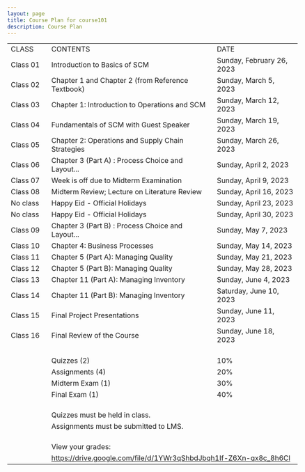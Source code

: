 ```yaml
---
layout: page
title: Course Plan for course101
description: Course Plan
---
```


<div id="course101_22939" align=left x:publishsource="Excel">

<table border=0 cellpadding=0 cellspacing=0 width=862 style='border-collapse:
 collapse;table-layout:fixed;width:500pt'>
 <col width="80" style="mso-width-source:userset;mso-width-alt:2602;width:55pt">
 <col width="380" style="mso-width-source:userset;mso-width-alt:12202;width:295pt">
 <col width="180" style="mso-width-source:userset;mso-width-alt:5760;width:150pt;">
 <tr height=21 style='height:16.0pt'>
  <td height=21 width=81 style='height:16.0pt;width:61pt'>CLASS</td>
  <td width=381 style='width:286pt'>CONTENTS</td>
  <td width=180 style='width:135pt'>DATE</td>
 </tr>
 <tr height=21 style='height:16.0pt'>
  <td height=21 style='height:16.0pt'>Class 01</td>
  <td>Introduction to Basics of SCM</td>
  <td>Sunday, February 26, 2023</td>
 </tr>
 <tr height=21 style='height:16.0pt'>
  <td height=21 style='height:16.0pt'>Class 02</td>
  <td>Chapter 1 and Chapter 2 (from Reference Textbook)</td>
  <td>Sunday, March 5, 2023</td>
 </tr>
 <tr height=21 style='height:16.0pt'>
  <td height=21 style='height:16.0pt'>Class 03</td>
  <td>Chapter 1: Introduction to Operations and SCM</td>
  <td>Sunday, March 12, 2023</td>
 </tr>
 <tr height=21 style='height:16.0pt'>
  <td height=21 style='height:16.0pt'>Class 04</td>
  <td>Fundamentals of SCM with Guest Speaker</td>
  <td>Sunday, March 19, 2023</td>
 </tr>
 <tr height=21 style='height:16.0pt'>
  <td height=21 style='height:16.0pt'>Class 05</td>
  <td>Chapter 2: Operations and Supply Chain Strategies</td>
  <td>Sunday, March 26, 2023</td>
 </tr>
 <tr height=21 style='height:16.0pt'>
  <td height=21 style='height:16.0pt'>Class 06</td>
  <td>Chapter 3 (Part A) : Process Choice and Layout...</td>
  <td>Sunday, April 2, 2023</td>
 </tr>
 <tr height=21 style='height:16.0pt'>
  <td height=21 style='height:16.0pt'>Class 07</td>
  <td>Week is off due to Midterm Examination</td>
  <td>Sunday, April 9, 2023</td>
 </tr>
 <tr height=21 style='height:16.0pt'>
  <td height=21 style='height:16.0pt'>Class 08</td>
  <td>Midterm Review; Lecture on Literature Review</td>
  <td>Sunday, April 16, 2023</td>
 </tr>
 <tr height=21 style='height:16.0pt'>
  <td height=21 style='height:16.0pt'>No class</td>
  <td>Happy Eid - Official Holidays</td>
  <td>Sunday, April 23, 2023</td>
 </tr>
 <tr height=21 style='height:16.0pt'>
  <td height=21 style='height:16.0pt'>No class</td>
  <td>Happy Eid - Official Holidays</td>
  <td>Sunday, April 30, 2023</td>
 </tr>
 <tr height=21 style='height:16.0pt'>
  <td height=21 style='height:16.0pt'>Class 09</td>
  <td>Chapter 3 (Part B) : Process Choice and Layout...</td>
  <td>Sunday, May 7, 2023</td>
 </tr>
 <tr height=21 style='height:16.0pt'>
  <td height=21 style='height:16.0pt'>Class 10</td>
  <td>Chapter 4: Business Processes</td>
  <td>Sunday, May 14, 2023</td>
 </tr>
 <tr height=21 style='height:16.0pt'>
  <td height=21 style='height:16.0pt'>Class 11</td>
  <td>Chapter 5 (Part A): Managing Quality</td>
  <td>Sunday, May 21, 2023</td>
 </tr>
 <tr height=21 style='height:16.0pt'>
  <td height=21 style='height:16.0pt'>Class 12</td>
  <td>Chapter 5 (Part B): Managing Quality</td>
  <td>Sunday, May 28, 2023</td>
 </tr>
 <tr height=21 style='height:16.0pt'>
  <td height=21 style='height:16.0pt'>Class 13</td>
  <td>Chapter 11 (Part A): Managing Inventory</td>
  <td>Sunday, June 4, 2023</td>
 </tr>
 <tr height=21 style='height:16.0pt'>
  <td height=21 style='height:16.0pt'>Class 14</td>
  <td>Chapter 11 (Part B): Managing Inventory</td>
  <td>Saturday, June 10, 2023</td>
 </tr>
 <tr height=21 style='height:16.0pt'>
  <td height=21 style='height:16.0pt'>Class 15</td>
  <td>Final Project Presentations</td>
  <td>Sunday, June 11, 2023</td>
 </tr>
 <tr height=21 style='height:16.0pt'>
  <td height=21 style='height:16.0pt'>Class 16</td>
  <td>Final Review of the Course</td>
  <td>Sunday, June 18, 2023</td>
 </tr>
 <tr height=21 style='height:16.0pt'>
  <td height=21 colspan=3 style='height:16.0pt;mso-ignore:colspan'></td>
 </tr>
 <tr height=21 style='height:16.0pt'>
  <td height=21 style='height:16.0pt'></td>
  <td>Quizzes (2)</td>
  <td class=xl65>10%</td>
 </tr>
 <tr height=21 style='height:16.0pt'>
  <td height=21 style='height:16.0pt'></td>
  <td>Assignments (4)</td>
  <td class=xl65>20%</td>
 </tr>
 <tr height=21 style='height:16.0pt'>
  <td height=21 style='height:16.0pt'></td>
  <td>Midterm Exam (1)</td>
  <td class=xl65>30%</td>
 </tr>
 <tr height=21 style='height:16.0pt'>
  <td height=21 style='height:16.0pt'></td>
  <td>Final Exam (1)</td>
  <td class=xl65>40%</td>
 </tr>
 <tr height=21 style='height:16.0pt'>
  <td height=21 colspan=3 style='height:16.0pt;mso-ignore:colspan'></td>
 </tr>
 <tr height=21 style='height:16.0pt'>
  <td height=21 style='height:16.0pt'></td>
  <td>Quizzes must be held in class.</td>
  <td></td>
 </tr>
 <tr height=21 style='height:16.0pt'>
  <td height=21 style='height:16.0pt'></td>
  <td>Assignments must be submitted to LMS.</td>
  <td></td>
 </tr>
 <tr height=21 style='height:16.0pt'>
  <td height=21 colspan=3 style='height:16.0pt;mso-ignore:colspan'></td>
 </tr>
 <tr height=21 style='height:16.0pt'>
  <td height=21 style='height:16.0pt'></td>
  <td>View your grades:</td>
  <td></td>
 </tr>
 <tr height=21 style='height:16.0pt'>
  <td height=21 style='height:16.0pt'></td>
  <td class=xl66 colspan=2 style='mso-ignore:colspan'><a
  href="https://drive.google.com/file/d/1YWr3qShbdJbqh1If-Z6Xn-qx8c_8h6Cl"
  title="Link for grades">https://drive.google.com/file/d/1YWr3qShbdJbqh1If-Z6Xn-qx8c_8h6Cl</a></td>
 </tr>
 <tr height=0 style='display:none'>
  <td width=81 style='width:61pt'></td>
  <td width=381 style='width:286pt'></td>
  <td width=180 style='width:135pt'></td>
 </tr>
</table>

</div>
